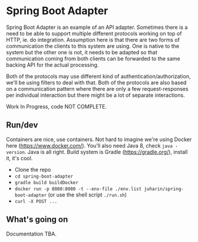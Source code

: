 # Spring Boot Adapter

Spring Boot Adapter is an example of an API adapter. Sometimes there is a need to be able to support multiple different protocols working on top of HTTP, ie. do integration. Assumption here is that there are two forms of communication the clients to this system are using. One is native to the system but the other one is not, it needs to be adapted so that communication coming from both clients can be forwarded to the same backing API for the actual processing.

Both of the protocols may use different kind of authentication/authorization, we'll be using filters to deal with that. Both of the protocols are also based on a communication pattern where there are only a few request-responses per individual interaction but there might be a lot of separate interactions.

Work In Progress, code NOT COMPLETE.

## Run/dev

Containers are nice, use containers. Not hard to imagine we're using Docker here (https://www.docker.com/). You'll also need Java 8, check `java -version`. Java is all right. Build system is Gradle (https://gradle.org/), install it, it's cool.

* Clone the repo
* `cd spring-boot-adapter`
* `gradle build buildDocker`
* `docker run -p 8080:8080 -t --env-file ./env.list juharin/spring-boot-adapter` (or use the shell script `./run.sh`)
* `curl -X POST ...`

## What's going on

Documentation TBA.
